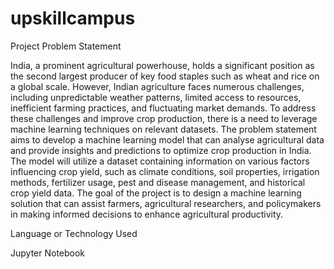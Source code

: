 # upskillcampus

Project Problem Statement

India, a prominent agricultural powerhouse, holds a significant position as the second largest producer of key food staples such as wheat and rice on a global scale. However, Indian agriculture faces numerous challenges, including unpredictable weather patterns, limited access to resources, inefficient farming practices, and fluctuating market demands. To address these challenges and improve crop production, there is a need to leverage machine learning techniques on relevant datasets. The problem statement aims to develop a machine learning model that can analyse agricultural data and provide insights and predictions to optimize crop production in India. The model will utilize a dataset containing information on various factors influencing crop yield, such as climate conditions, soil properties, irrigation methods, fertilizer usage, pest and disease management, and historical crop yield data. The goal of the project is to design a machine learning solution that can assist farmers, agricultural researchers, and policymakers in making informed decisions to enhance agricultural productivity.

Language or Technology Used

Jupyter Notebook
